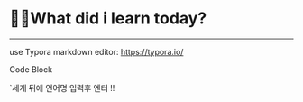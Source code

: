 # ✍🏻What did i learn today?

------

use Typora markdown editor: https://typora.io/

Code Block

`세개 뒤에 언어명 입력후 엔터 !!